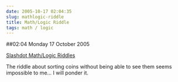 ```yaml
---
date: 2005-10-17 02:04:35
slug: mathlogic-riddle
title: Math/Logic Riddle
tags: math / logic
---
```


##02:04 Monday 17 October 2005

[Slashdot Math/Logic Riddles](http://ask.slashdot.org/article.pl?sid=05/10/16/0152240)

The riddle about sorting coins without being able to see them seems impossible to me... I will ponder it.
